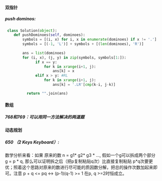#### 双指针

#####  push dominos:

```python
 class Solution(object):
    def pushDominoes(self, dominoes):
        symbols = [(i, x) for i, x in enumerate(dominoes) if x != '.']
        symbols = [(-1, 'L')] + symbols + [(len(dominoes), 'R')]
 
        ans = list(dominoes)
        for (i, x), (j, y) in zip(symbols, symbols[1:]):
              if x == y:
                  for k in xrange(i+1, j):
                      ans[k] = x
              elif x > y: #RL
                  for k in xrange(i+1, j):
                      ans[k] = '.LR'[cmp(k-i, j-k)]

          return "".join(ans)
```



#### 数组

##### 768和769：可以用同一方法解决的两道题

#### 动态规划

##### 650 （2 Keys Keyboard）:

数学分析来看：如果 原来的数 n = g1* g2* g3 * ..., 假如一个g可以拆成两个部分 g = p * q, 那么可以证明拆之后（把p复制粘贴q次）比直接复制粘贴 p*q次要更优；照着这个思路对原来的数进行尽可能的质因数分解，把总的操作次数加起来即可。注意 p + q <= pq   <->  (p-1)(q-1) >= 1 在p, q >=2时恒成立。